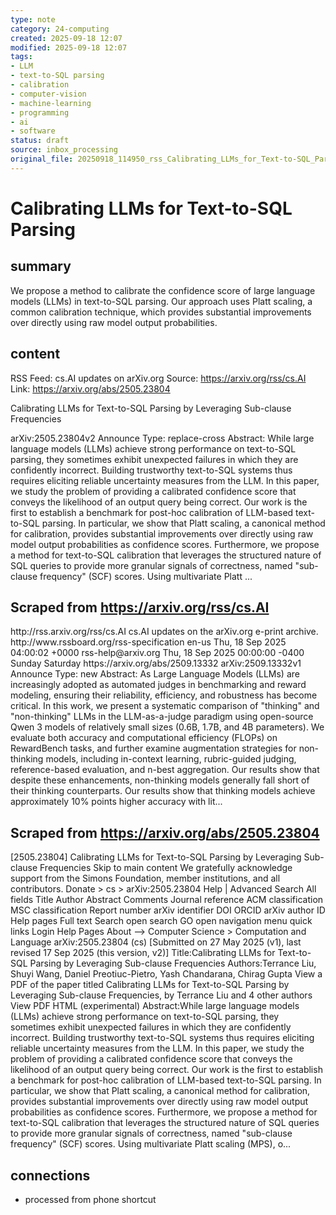 ```yaml
---
type: note
category: 24-computing
created: 2025-09-18 12:07
modified: 2025-09-18 12:07
tags:
- LLM
- text-to-SQL parsing
- calibration
- computer-vision
- machine-learning
- programming
- ai
- software
status: draft
source: inbox_processing
original_file: 20250918_114950_rss_Calibrating_LLMs_for_Text-to-SQL_Parsing_by_Levera.txt
---
```



# Calibrating LLMs for Text-to-SQL Parsing

## summary
We propose a method to calibrate the confidence score of large language models (LLMs) in text-to-SQL parsing. Our approach uses Platt scaling, a common calibration technique, which provides substantial improvements over directly using raw model output probabilities.

## content
RSS Feed: cs.AI updates on arXiv.org
Source: https://arxiv.org/rss/cs.AI
Link: https://arxiv.org/abs/2505.23804

Calibrating LLMs for Text-to-SQL Parsing by Leveraging Sub-clause Frequencies

arXiv:2505.23804v2 Announce Type: replace-cross Abstract: While large language models (LLMs) achieve strong performance on text-to-SQL parsing, they sometimes exhibit unexpected failures in which they are confidently incorrect. Building trustworthy text-to-SQL systems thus requires eliciting reliable uncertainty measures from the LLM. In this paper, we study the problem of providing a calibrated confidence score that conveys the likelihood of an output query being correct. Our work is the first to establish a benchmark for post-hoc calibration of LLM-based text-to-SQL parsing. In particular, we show that Platt scaling, a canonical method for calibration, provides substantial improvements over directly using raw model output probabilities as confidence scores. Furthermore, we propose a method for text-to-SQL calibration that leverages the structured nature of SQL queries to provide more granular signals of correctness, named "sub-clause frequency" (SCF) scores. Using multivariate Platt ...

## Scraped from https://arxiv.org/rss/cs.AI
<?xml version='1.0' encoding='UTF-8'?>
<rss xmlns:arxiv="http://arxiv.org/schemas/atom" xmlns:dc="http://purl.org/dc/elements/1.1/" xmlns:atom="http://www.w3.org/2005/Atom" xmlns:content="http://purl.org/rss/1.0/modules/content/" version="2.0">
  <channel>
    <title>cs.AI updates on arXiv.org</title>
    <link>http://rss.arxiv.org/rss/cs.AI</link>
    <description>cs.AI updates on the arXiv.org e-print archive.</description>
    <atom:link href="http://rss.arxiv.org/rss/cs.AI" rel="self" type="application/rss+xml"/>
    <docs>http://www.rssboard.org/rss-specification</docs>
    <language>en-us</language>
    <lastBuildDate>Thu, 18 Sep 2025 04:00:02 +0000</lastBuildDate>
    <managingEditor>rss-help@arxiv.org</managingEditor>
    <pubDate>Thu, 18 Sep 2025 00:00:00 -0400</pubDate>
    <skipDays>
      <day>Sunday</day>
      <day>Saturday</day>
    </skipDays>
    <item>
      <title>Explicit Reasoning Makes Better Judges: A Systematic Study on Accuracy, Efficiency, and Robustness</title>
      <link>https://arxiv.org/abs/2509.13332</link>
      <description>arXiv:2509.13332v1 Announce Type: new 
Abstract: As Large Language Models (LLMs) are increasingly adopted as automated judges in benchmarking and reward modeling, ensuring their reliability, efficiency, and robustness has become critical. In this work, we present a systematic comparison of "thinking" and "non-thinking" LLMs in the LLM-as-a-judge paradigm using open-source Qwen 3 models of relatively small sizes (0.6B, 1.7B, and 4B parameters). We evaluate both accuracy and computational efficiency (FLOPs) on RewardBench tasks, and further examine augmentation strategies for non-thinking models, including in-context learning, rubric-guided judging, reference-based evaluation, and n-best aggregation. Our results show that despite these enhancements, non-thinking models generally fall short of their thinking counterparts. Our results show that thinking models achieve approximately 10% points higher accuracy with lit...


## Scraped from https://arxiv.org/abs/2505.23804
[2505.23804] Calibrating LLMs for Text-to-SQL Parsing by Leveraging Sub-clause Frequencies Skip to main content We gratefully acknowledge support from the Simons Foundation, member institutions, and all contributors. Donate &gt; cs &gt; arXiv:2505.23804 Help | Advanced Search All fields Title Author Abstract Comments Journal reference ACM classification MSC classification Report number arXiv identifier DOI ORCID arXiv author ID Help pages Full text Search open search GO open navigation menu quick links Login Help Pages About --> Computer Science > Computation and Language arXiv:2505.23804 (cs) [Submitted on 27 May 2025 (v1), last revised 17 Sep 2025 (this version, v2)] Title:Calibrating LLMs for Text-to-SQL Parsing by Leveraging Sub-clause Frequencies Authors:Terrance Liu, Shuyi Wang, Daniel Preotiuc-Pietro, Yash Chandarana, Chirag Gupta View a PDF of the paper titled Calibrating LLMs for Text-to-SQL Parsing by Leveraging Sub-clause Frequencies, by Terrance Liu and 4 other authors View PDF HTML (experimental) Abstract:While large language models (LLMs) achieve strong performance on text-to-SQL parsing, they sometimes exhibit unexpected failures in which they are confidently incorrect. Building trustworthy text-to-SQL systems thus requires eliciting reliable uncertainty measures from the LLM. In this paper, we study the problem of providing a calibrated confidence score that conveys the likelihood of an output query being correct. Our work is the first to establish a benchmark for post-hoc calibration of LLM-based text-to-SQL parsing. In particular, we show that Platt scaling, a canonical method for calibration, provides substantial improvements over directly using raw model output probabilities as confidence scores. Furthermore, we propose a method for text-to-SQL calibration that leverages the structured nature of SQL queries to provide more granular signals of correctness, named &#34;sub-clause frequency&#34; (SCF) scores. Using multivariate Platt scaling (MPS), o...


## connections
- processed from phone shortcut

